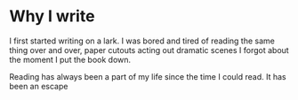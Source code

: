 # Why I write

I first started writing on a lark. I was bored and tired of reading the same thing over and over, paper cutouts acting out dramatic scenes I forgot about the moment I put the book down. 

Reading has always been a part of my life since the time I could read. It has been an escape
